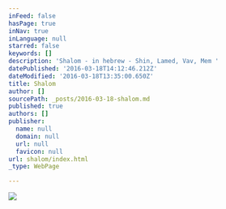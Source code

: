 ```yaml
---
inFeed: false
hasPage: true
inNav: true
inLanguage: null
starred: false
keywords: []
description: 'Shalom - in hebrew - Shin, Lamed, Vav, Mem '
datePublished: '2016-03-18T14:12:46.212Z'
dateModified: '2016-03-18T13:35:00.650Z'
title: Shalom
author: []
sourcePath: _posts/2016-03-18-shalom.md
published: true
authors: []
publisher:
  name: null
  domain: null
  url: null
  favicon: null
url: shalom/index.html
_type: WebPage

---
```

![](https://the-grid-user-content.s3-us-west-2.amazonaws.com/64e5557e-f2a0-4cd4-9219-15fd82fd8134.jpg)